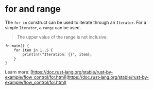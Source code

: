 # for and range

The `for in` construct can be used to iterate through an `Iterator`.  For a simple `Iterator`, a `range` can be used.

> The upper value of the range is not inclusive.

```rust,editable
fn main() {
	for item in 1..5 {
		println!("Iteration: {}", item);
	}
}
```

Learn more: [https://doc.rust-lang.org/stable/rust-by-example/flow_control/for.html](https://doc.rust-lang.org/stable/rust-by-example/flow_control/for.html)